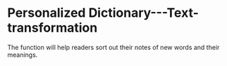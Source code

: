 # Personalized Dictionary---Text-transformation
The function will help readers sort out their notes of new words and their meanings.
